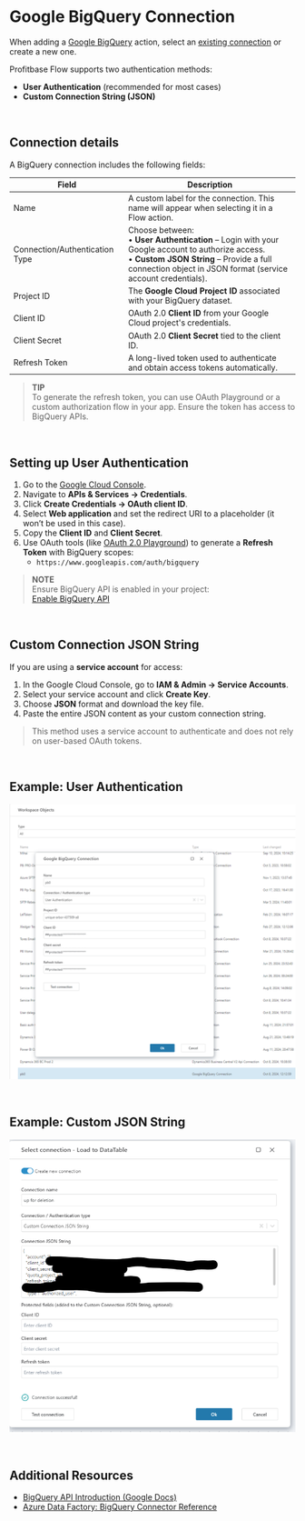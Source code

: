 # Google BigQuery Connection

When adding a [Google BigQuery](https://cloud.google.com/bigquery/docs/introduction) action, select an [existing connection](../../workspaces/workspace-objects.md) or create a new one.

Profitbase Flow supports two authentication methods:
- **User Authentication** (recommended for most cases)
- **Custom Connection String (JSON)**

<br/>

## Connection details

A BigQuery connection includes the following fields:

| Field | Description |
|-------|-------------|
| Name | A custom label for the connection. This name will appear when selecting it in a Flow action. |
| Connection/Authentication Type | Choose between:<br/>• **User Authentication** – Login with your Google account to authorize access.<br/>• **Custom JSON String** – Provide a full connection object in JSON format (service account credentials). |
| Project ID | The **Google Cloud Project ID** associated with your BigQuery dataset. |
| Client ID | OAuth 2.0 **Client ID** from your Google Cloud project's credentials. |
| Client Secret | OAuth 2.0 **Client Secret** tied to the client ID. |
| Refresh Token | A long-lived token used to authenticate and obtain access tokens automatically. |

> **TIP**  
> To generate the refresh token, you can use OAuth Playground or a custom authorization flow in your app. Ensure the token has access to BigQuery APIs.

<br/>

## Setting up User Authentication

1. Go to the [Google Cloud Console](https://console.cloud.google.com/).
2. Navigate to **APIs & Services → Credentials**.
3. Click **Create Credentials → OAuth client ID**.
4. Select **Web application** and set the redirect URI to a placeholder (it won’t be used in this case).
5. Copy the **Client ID** and **Client Secret**.
6. Use OAuth tools (like [OAuth 2.0 Playground](https://developers.google.com/oauthplayground/)) to generate a **Refresh Token** with BigQuery scopes:
    - `https://www.googleapis.com/auth/bigquery`

> **NOTE**  
> Ensure BigQuery API is enabled in your project:  
> [Enable BigQuery API](https://console.cloud.google.com/flows/enableapi?apiid=bigquery)

<br/>

## Custom Connection JSON String

If you are using a **service account** for access:

1. In the Google Cloud Console, go to **IAM & Admin → Service Accounts**.
2. Select your service account and click **Create Key**.
3. Choose **JSON** format and download the key file.
4. Paste the entire JSON content as your custom connection string.

> This method uses a service account to authenticate and does not rely on user-based OAuth tokens.

<br/>

## Example: User Authentication

![User Authentication UI](../../../../images/flow/action-bigquery-connection.png)

<br/>

## Example: Custom JSON String

![Custom JSON UI](../../../../images/flow/action-bigquery-connection2.png)

<br/>

## Additional Resources

- [BigQuery API Introduction (Google Docs)](https://cloud.google.com/bigquery/docs/connections-api-intro)
- [Azure Data Factory: BigQuery Connector Reference](https://learn.microsoft.com/en-us/azure/data-factory/connector-google-bigquery?tabs=data-factory#using-user-authentication)
